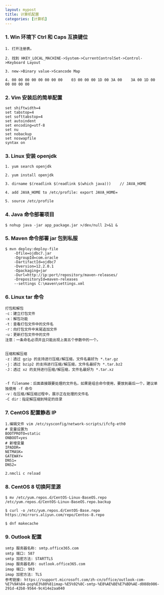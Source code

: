 ```yaml
---
layout: mypost
title: 计算机配置
categories: [计算机]
---
```


### 1. Win 环境下 Ctrl 和 Caps 互换键位
```text
1. 打开注册表。

2. 找到 HKEY_LOCAL_MACHINE->System->CurrentControlSet->Control->Keyboard Layout

3. new->Binary value->Scancode Map

4. 00 00 00 00 00 00 00 00    03 00 00 00 1D 00 3A 00    3A 00 1D 00 00 00 00 00
```

### 2. Vim 安装后的简单配置
```text
set shiftwidth=4
set tabstop=4
set softtabstop=4
set autoindent
set encoding=utf-8
set nu
set nobackup
set noswapfile
syntax on
```

### 3. Linux 安装 openjdk
```text
1. yum search openjdk

2. yum install openjdk

3. dirname $(readlink $(readlink $(which java)))    // JAVA_HOME

4. add JAVA_HOME to /etc/profile: export JAVA_HOME=

5. source /etc/profile
```

### 4. Java 命令部署项目
```shell
$ nohup java -jar app_package.jar >/dev/null 2>&1 &
```

### 5. Maven 命令部署 jar 包到私服
```shell
$ mvn deploy:deploy-file 
    -Dfile=ojdbc7.jar
    -DgroupId=com.oracle
    -DartifactId=ojdbc7
    -Dversion=12.2.0.1
    -Dpackaging=jar
    -Durl=http://ip:port/repository/maven-releases/     
    -DrepositoryId=maven-releases      
    --settings C:\maven\settings.xml
```

### 6. Linux tar 命令
```text
打包和解包
-c：建立打包文件
-x：解包功能
-t：查看打包文件中的文件名
-r：向打包文件中末尾追加文件
-u：更新打包文件中的文件
注意：一条命名必须并且只能出现上面五个参数中的一个。


压缩和解压缩
-z：透过 gzip 的支持进行压缩/解压缩，文件名最好为 *.tar.gz
-j：透过 bzip2 的支持进行压缩/解压缩，文件名最好为 *.tar.bz2
-J：透过 xz 的支持进行压缩/解压缩，文件名最好为 *.tar.xz


-f filename：后面直接跟要处理的文件名，如果是组合命令使用，要放到最后一个，建议单独使用 -f 命令
-v：在压缩/解压缩过程中，展示正在处理的文件名
-C dir：指定解压缩到特定的目录
```

### 7. CentOS 配置静态 IP
```text
1.编辑文件 vim /etc/sysconfig/network-scripts/ifcfg-eth0
# 变量设置为
BOOTPROTO=static
ONBOOT=yes
# 新增变量
IPADDR=
NETMASK=
GATEWAY=
DNS1=
DNS2=

2.nmcli c reload
```

### 8. CentOS 8 切换阿里源
```shell
$ mv /etc/yum.repos.d/CentOS-Linux-BaseOS.repo /etc/yum.repos.d/CentOS-Linux-BaseOS.repo.backup

$ curl -o /etc/yum.repos.d/CentOS-Base.repo https://mirrors.aliyun.com/repo/Centos-8.repo

$ dnf makecache
```

### 9. Outlook 配置
```text
smtp 服务器名称: smtp.office365.com
smtp 端口: 587
smtp 加密方法: STARTTLS
imap 服务器名称: outlook.office365.com
imap 端口: 993
imap 加密方法: TLS
参考链接: https://support.microsoft.com/zh-cn/office/outlook-com-%E7%9A%84-pop%E3%80%81imap-%E5%92%8C-smtp-%E8%AE%BE%E7%BD%AE-d088b986-291d-42b8-9564-9c414e2aa040
```
